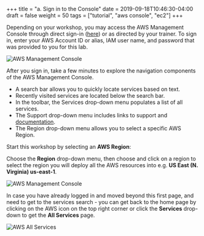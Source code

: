 +++
title = "a. Sign in to the Console"
date = 2019-09-18T10:46:30-04:00
draft = false
weight = 50
tags = ["tutorial", "aws console", "ec2"]
+++

Depending on your workshop, you may access the AWS Management Console through direct sign-in ([here](https://signin.aws.amazon.com/console)) or as directed by your trainer. To sign in, enter your AWS Account ID or alias, IAM user name, and password that was provided to you for this lab.

![AWS Management Console](/images/hpc-aws-parallelcluster-workshop/login.png)

After you sign in, take a few minutes to explore the navigation components of the AWS Management Console. 

- A search bar allows you to quickly locate services based on text. 
- Recently visited services are located below the search bar. 
- In the toolbar, the Services drop-down menu populates a list of all services.
- The Support drop-down menu includes links to support and [documentation](https://docs.aws.amazon.com).
- The Region drop-down menu allows you to select a specific AWS Region.

Start this workshop by selecting an **AWS Region**:

Choose the **Region** drop-down menu, then choose and click on a region to select the region you will deploy all the AWS resources into e.g. **US East (N. Virginia) us-east-1**.

![AWS Management Console](/images/hpc-aws-parallelcluster-workshop/aws-console.png)

In case you have already logged in and moved beyond this first page, and need to get to the services search - you can get back to the home page by clicking on the AWS icon on the top right corner or click the **Services** drop-down to get the **All Services** page.

![AWS All Services](/images/hpc-aws-parallelcluster-workshop/ConsoleServices.png) 
